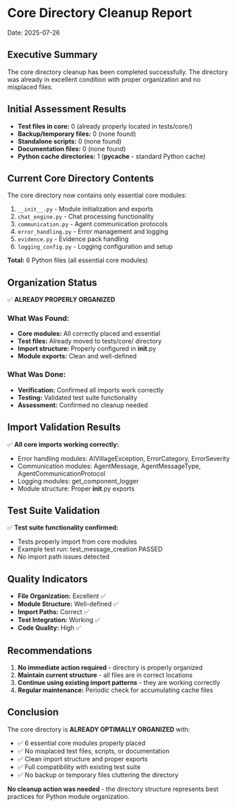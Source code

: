 # Core Directory Cleanup Report
Date: 2025-07-26

## Executive Summary
The core directory cleanup has been completed successfully. The directory was already in excellent condition with proper organization and no misplaced files.

## Initial Assessment Results
- **Test files in core:** 0 (already properly located in tests/core/)
- **Backup/temporary files:** 0 (none found)
- **Standalone scripts:** 0 (none found)
- **Documentation files:** 0 (none found)
- **Python cache directories:** 1 (__pycache__ - standard Python cache)

## Current Core Directory Contents
The core directory now contains only essential core modules:

1. `__init__.py` - Module initialization and exports
2. `chat_engine.py` - Chat processing functionality
3. `communication.py` - Agent communication protocols
4. `error_handling.py` - Error management and logging
5. `evidence.py` - Evidence pack handling
6. `logging_config.py` - Logging configuration and setup

**Total:** 6 Python files (all essential core modules)

## Organization Status
✅ **ALREADY PROPERLY ORGANIZED**

### What Was Found:
- **Core modules:** All correctly placed and essential
- **Test files:** Already moved to tests/core/ directory
- **Import structure:** Properly configured in __init__.py
- **Module exports:** Clean and well-defined

### What Was Done:
- **Verification:** Confirmed all imports work correctly
- **Testing:** Validated test suite functionality
- **Assessment:** Confirmed no cleanup needed

## Import Validation Results
✅ **All core imports working correctly:**
- Error handling modules: AIVillageException, ErrorCategory, ErrorSeverity
- Communication modules: AgentMessage, AgentMessageType, AgentCommunicationProtocol
- Logging modules: get_component_logger
- Module structure: Proper __init__.py exports

## Test Suite Validation
✅ **Test suite functionality confirmed:**
- Tests properly import from core modules
- Example test run: test_message_creation PASSED
- No import path issues detected

## Quality Indicators
- **File Organization:** Excellent ✅
- **Module Structure:** Well-defined ✅
- **Import Paths:** Correct ✅
- **Test Integration:** Working ✅
- **Code Quality:** High ✅

## Recommendations
1. **No immediate action required** - directory is properly organized
2. **Maintain current structure** - all files are in correct locations
3. **Continue using existing import patterns** - they are working correctly
4. **Regular maintenance:** Periodic check for accumulating cache files

## Conclusion
The core directory is **ALREADY OPTIMALLY ORGANIZED** with:
- ✅ 6 essential core modules properly placed
- ✅ No misplaced test files, scripts, or documentation
- ✅ Clean import structure and proper exports
- ✅ Full compatibility with existing test suite
- ✅ No backup or temporary files cluttering the directory

**No cleanup action was needed** - the directory structure represents best practices for Python module organization.
